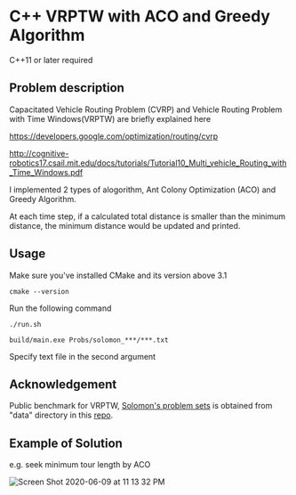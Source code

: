 # C++ VRPTW with ACO and Greedy Algorithm
C++11 or later required

## Problem description
Capacitated Vehicle Routing Problem (CVRP) and Vehicle Routing Problem with Time Windows(VRPTW) are briefly explained here  

https://developers.google.com/optimization/routing/cvrp  

http://cognitive-robotics17.csail.mit.edu/docs/tutorials/Tutorial10_Multi_vehicle_Routing_with_Time_Windows.pdf  

I implemented 2 types of alogorithm, Ant Colony Optimization (ACO) and Greedy Algorithm.
  
At each time step, if a calculated total distance is smaller than the minimum distance, the minimum distance would be updated and printed.
  
## Usage
Make sure you've installed CMake and its version above 3.1
  
```cmake --version```
  
Run the following command

```./run.sh```

```build/main.exe Probs/solomon_***/***.txt```

Specify text file in the second argument
  
## Acknowledgement
Public benchmark for VRPTW, [Solomon's problem sets](http://w.cba.neu.edu/~msolomon/problems.htm) is obtained from "data" directory in this [repo](https://github.com/DouYishun/vrp-espprc).
  


## Example of Solution
e.g. seek minimum tour length by ACO

![Screen Shot 2020-06-09 at 11 13 32 PM](https://user-images.githubusercontent.com/51239551/84159446-0a2a6680-aaa8-11ea-8249-51f29a33ae3c.png)
